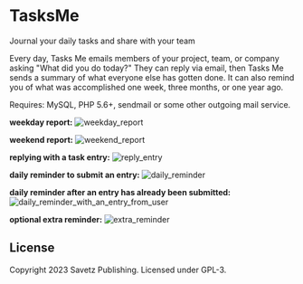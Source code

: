# TasksMe
Journal your daily tasks and share with your team

Every day, Tasks Me emails members of your project, team, or company asking "What did you do today?" They can reply via email, then Tasks Me sends a summary of what everyone else has gotten done. It can also remind you of what was accomplished one week, three months, or one year ago.

Requires: MySQL, PHP 5.6+, sendmail or some other outgoing mail service.

**weekday report:**
![weekday_report](https://github.com/savetz/TasksMe/assets/15160098/c687cf0b-a56c-4ae8-8732-fc94d0d6483b)

**weekend report:**
![weekend_report](https://github.com/savetz/TasksMe/assets/15160098/42f0f1e2-59f9-495f-8d16-d68b62c9ead1)

**replying with a task entry:**
![reply_entry](https://github.com/savetz/TasksMe/assets/15160098/499006ae-aa36-43d7-ba07-d70316b58e33)

**daily reminder to submit an entry:**
![daily_reminder](https://github.com/savetz/TasksMe/assets/15160098/03ff77be-6406-4af8-a854-916fb6375518)

**daily reminder after an entry has already been submitted:**
![daily_reminder_with_an_entry_from_user](https://github.com/savetz/TasksMe/assets/15160098/a968b4f9-99bd-4f68-8a65-30c160719036)

**optional extra reminder:**
![extra_reminder](https://github.com/savetz/TasksMe/assets/15160098/f69570a6-f5a0-4e41-b72a-bf1b7df2ba9b)

## License
Copyright 2023 Savetz Publishing. Licensed under GPL-3.
